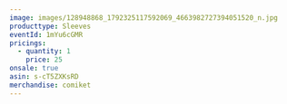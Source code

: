 ```yaml
---
image: images/128948868_1792325117592069_4663982727394051520_n.jpg
producttype: Sleeves
eventId: 1mYu6cGMR
pricings:
  - quantity: 1
    price: 25
onsale: true
asin: s-cT5ZXKsRD
merchandise: comiket
---
```

